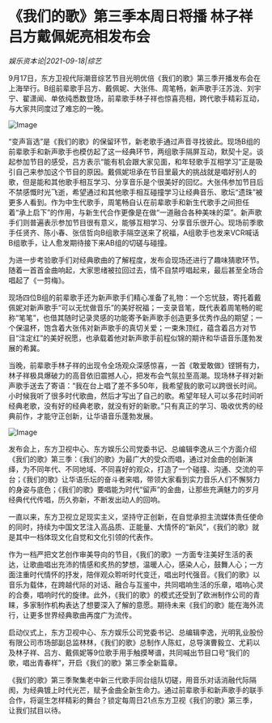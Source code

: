 # 《我们的歌》第三季本周日将播 林子祥吕方戴佩妮亮相发布会

*娱乐资本论|2021-09-18|综艺*

9月17日，东方卫视代际潮音综艺节目光明优倍《我们的歌》第三季开播发布会在上海举行。B组前辈歌手吕方、戴佩妮、大张伟、周笔畅，新声歌手汪苏泷、刘宇宁、翟潇闻、单依纯悉数登场，前辈歌手林子祥也惊喜亮相，跨代歌手精彩互动，与大家共同度过了难忘的一晚。

![Image](http://static.ylzbl.com/uploads/ueditor/php/upload/image/20210918/1631940986150944.jpeg)

“变声盲选”是《我们的歌》的保留环节，新老歌手通过声音寻找彼此。现场B组的前辈歌手和新声歌手也模仿起了这一经典环节，两组歌手隔屏互动，默契十足。谈起参加节目的感受，吕方表示“能有机会跟大家见面，和年轻歌手互相学习”正是吸引自己来参加这个节目的原因。戴佩妮坦承在节目里最大的挑战就是唱好别人的歌，但是能和其他歌手相互学习、分享音乐是个很美好的回忆。大张伟参加节目后不禁感慨时光飞逝，希望通过和其他歌手相互碰撞学习让经典音乐、歌坛“遗珠”被更多人看到。作为中生代歌手，周笔畅自认在前辈歌手和新生代歌手之间担任着“承上启下”的作用，与新生代合作更像是在做“一道融合各种美味的菜”。新声歌手们则普遍表示参加节目很有意义，能够互相学习、分享音乐很开心。现场前季歌手任贤齐、陈小春、张信哲向B组歌手隔空送来了祝福，A组歌手也发来VCR喊话B组歌手，让人愈发期待接下来AB组的切磋与碰撞。

为进一步考验歌手们对经典歌曲的了解程度，发布会现场还进行了趣味猜歌环节。随着一首首金曲响起，大家思绪被拉回过去，情不自禁哼唱起来，最后甚至全场合唱起了《一剪梅》。

现场四位B组的前辈歌手还为新声歌手们精心准备了礼物：一个忘忧鼓，寄托着戴佩妮对新声歌手“可以无忧做音乐”的美好祝福；一支录音笔，既代表着周笔畅的昵称“笔笔”，也借其随时记录灵感的功能寄予新声歌手创造更多优秀作品的期望；一个保温杯，饱含着大张伟对新声歌手的真切关爱；一束朱顶红，蕴含着吕方对节目“注定红”的美好祝愿，也承载着他对新声歌手前程似锦的期许和华语音乐蓬勃发展的希冀。

当晚，前辈歌手林子祥的出现令全场观众深感惊喜，一首《敢爱敢做》铿锵有力，林子祥极具爆破力的高音依旧震撼人心，把发布会气氛拉至高潮。现场林子祥对新声歌手送去了寄语：“我在台上唱了差不多50年，我希望我的歌可以跨很长时间。小时候我听了很多时代歌曲，然后才写出了自己的歌。希望年轻人可以多花时间听经典老歌，没有好的经典老歌，就没有好的新歌。”只有真正的学习、吸收优秀的经典前作，才能守正创新，让华语音乐蓬勃发展。

![Image](http://static.ylzbl.com/uploads/ueditor/php/upload/image/20210918/1631940913157127.jpeg)

发布会上，东方卫视中心、东方娱乐公司党委书记、总编辑李逸从三个方面介绍《我们的歌》第三季：《我们的歌》为最广大的受众而唱，通过对金曲的创新演绎，为不同年代、不同地域、不同喜好的观众，打造了一个碰撞、沟通、交流的平台；《我们的歌》让华语乐坛的奋斗者来唱，带领大家看到实力音乐人们不懈努力的身姿与底色；《我们的歌》要唱能为时代“留声”的金曲，让那些充满魅力的岁月经典代代传唱，历久弥新，不断发出动人的回响。

一直以来，东方卫视立足现实主义，坚持守正创新，在自觉承担主流媒体责任使命的同时，持续为中国文艺注入高品质、正能量、大情怀的“新风”，《我们的歌》就是其中一档体现文化自觉和文化引领的代表作。

作为一档严把文艺创作审美导向的节目，《我们的歌》一方面专注美好生活的表达，让歌曲唱出充沛的情感和炙热的梦想，温暖人心，感染人心，鼓舞人心；一方面注重时代情怀的抒发，陪伴观众聆听时代变迁，唱出时代强音。《我们的歌》以音乐为载体，在跨越代际的对话、融合与互鉴中，共同唱响生活的乐章，唱响心灵的合奏，唱响时代的旋律。此外，《我们的歌》的模式还受到了欧洲制作公司的青睐，多家制作机构表达了想要深入了解的意愿。期待未来《我们的歌》能在海外流行，让更多世界经典歌曲再度广为流传。

启动仪式上，东方卫视中心、东方娱乐公司党委书记、总编辑李逸，光明乳业股份有限公司市场部副总监林林，《我们的歌》总制作人陈虹，总导演曹毅立、尤莉以及林子祥、吕方、戴佩妮等9位歌手用手触摸琴谱，共同喊出节目口号“我们的歌，唱出青春样”，开启《我们的歌》第三季全新篇章。

《我们的歌》第三季聚集老中新三代歌手同台组队切磋，用音乐对话消融代际隔阂，为经典镀上时代光芒，赋予金曲全新生命力。通过前辈歌手和新声歌手的联手合作，将诞生怎样精彩的舞台？锁定每周日21点东方卫视《我们的歌》第三季，让我们拭目以待。

